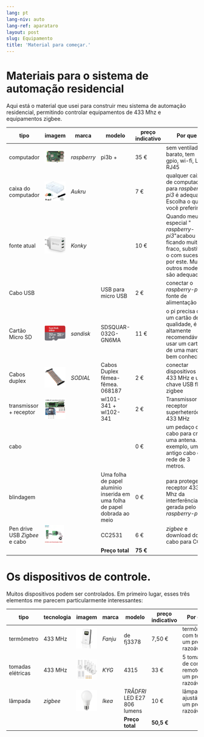 ```yaml
---
lang: pt
lang-niv: auto
lang-ref: aparataro
layout: post
slug: Equipamento
title: 'Material para começar.'
---
```

   
# Materiais para o sistema de automação residencial

Aqui está o material que usei para construir meu sistema de automação residencial, permitindo controlar equipamentos de 433 Mhz e equipamentos zigbee.

| tipo | imagem | marca | modelo | preço indicativo | Por que |
| --- | --- | --- | --- | --- | --- | 
| computador |![](/public/pi.jpg) | _raspberry_ | pi3b + | 35 € | sem ventilador, barato, tem gpio, wi-fi, LAN RJ45 |
| caixa do computador |![](/public/loĝejo.jpg) | _Aukru_ | | 7 € | qualquer caixa de computador para _raspberry-pi3_ é adequada. Escolha o que você preferir.
| fonte atual |![](/public/elektroprovizo.jpg) | _Konky_ | | 10 € | Quando meu especial " _raspberry-pi3_"acabou ficando muito fraco, substituí-o com sucesso por este. Muitos outros modelos são adequados.
| Cabo USB | | | USB para micro USB | 2 € | conectar o _raspberry-pi3_ à fonte de alimentação |
| Cartão Micro SD |![](/public/SD.jpg) | _sandisk_ | SDSQUAR-032G-GN6MA | 11 € | o pi precisa de um cartão de qualidade, é altamente recomendável usar um cartão de uma marca bem conhecida. |
| Cabos duplex |![](/public/dupont.jpg) | _SODIAL_ | Cabos Duplex fêmea-fêmea. 068187 | 2 € | conectar dispositivos de 433 MHz e uma chave USB flash zigbee |
| transmissor + receptor |![](/public/dissendilo-ricevilo-433Mhz.jpg) | | wl101-341 + wl102-341 | 2 € | Transmissor + receptor superheteródino 433 MHz |
| cabo | | || 0 € | um pedaço de cabo para criar uma antena. Por exemplo, um antigo cabo de rede de 3 metros.
| blindagem | | | Uma folha de papel alumínio inserida em uma folha de papel dobrada ao meio | 0 € | para proteger o receptor 433 Mhz da interferência gerada pelo _raspberry-pi3_. |
| Pen drive USB _Zigbee_ e cabo |![](/public/cc2531+kablo.jpg) | | CC2531 | 6 € | _zigbee_ e download do cabo para CC |
| | | | **Preço total** | **75 €** | 



# Os dispositivos de controle.

Muitos dispositivos podem ser controlados. Em primeiro lugar, esses três elementos me parecem particularmente interessantes:

| tipo | tecnologia | imagem | marca | modelo | preço indicativo | Por que |
| --- | --- | --- | --- | --- | --- | --- |
| termômetro | 433 MHz | ![](/public/fanju.jpeg)| _Fanju_ | de fj3378 | 7,50 € | termômetro com tela a um preço razoável. |
| tomadas elétricas | 433 MHz |![](/public/KYG.jpg)| _KYG_ | 4315 | 33 € | 5 tomadas de controle remoto a um preço razoável. |
| lâmpada | _zigbee_ |![](/public/tradfri.jpg)| _Ikea_ | _TRÅDFRI_ LED E27 806 lumens | 10 € | lâmpada ajustável a um preço razoável. |
| | | | | **Preço total** | **50,5 €** | |

